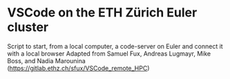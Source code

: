 # VSCode on the ETH Zürich Euler cluster

Script to start, from a local computer, a code-server on Euler and connect it with a local browser
Adapted from Samuel Fux, Andreas Lugmayr, Mike Boss, and Nadia Marounina (https://gitlab.ethz.ch/sfux/VSCode_remote_HPC)
